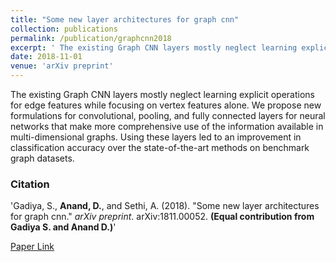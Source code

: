 ```yaml
---
title: "Some new layer architectures for graph cnn"
collection: publications
permalink: /publication/graphcnn2018
excerpt: ' The existing Graph CNN layers mostly neglect learning explicit operations for edge features while focusing on vertex features alone. We propose new formulations for convolutional, pooling, and fully connected layers for neural networks that make more comprehensive use of the information available in multi-dimensional graphs. Using these layers led to an improvement in classification accuracy over the state-of-the-art methods on benchmark graph datasets.'
date: 2018-11-01
venue: 'arXiv preprint'
---
```

The existing Graph CNN layers mostly neglect learning explicit operations for edge features while focusing on vertex features alone. We propose new formulations for convolutional, pooling, and fully connected layers for neural networks that make more comprehensive use of the information available in multi-dimensional graphs. Using these layers led to an improvement in classification accuracy over the state-of-the-art methods on benchmark graph datasets.

### Citation
'Gadiya, S., <b>Anand, D.</b>, and Sethi, A. (2018). &quot;Some new layer architectures for graph cnn.&quot; <i>arXiv preprint</i>. arXiv:1811.00052. <b>(Equal contribution from Gadiya S. and Anand D.)</b>'

[Paper Link](https://arxiv.org/abs/1811.00052)
